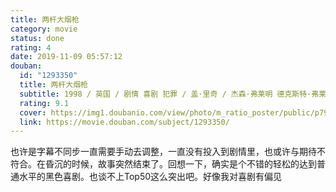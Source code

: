 ```yaml
---
title: 两杆大烟枪
category: movie
status: done
rating: 4
date: 2019-11-09 05:57:12
douban:
  id: "1293350"
  title: 两杆大烟枪
  subtitle: 1998 / 英国 / 剧情 喜剧 犯罪 / 盖·里奇 / 杰森·弗莱明 德克斯特·弗莱彻
  rating: 9.1
  cover: https://img1.doubanio.com/view/photo/m_ratio_poster/public/p792443418.jpg
  link: https://movie.douban.com/subject/1293350/
---
```


也许是字幕不同步一直需要手动去调整，一直没有投入到剧情里，也或许与期待不符合。在昏沉的时候，故事突然结束了。回想一下，确实是个不错的轻松的达到普通水平的黑色喜剧。也谈不上Top50这么突出吧。好像我对喜剧有偏见